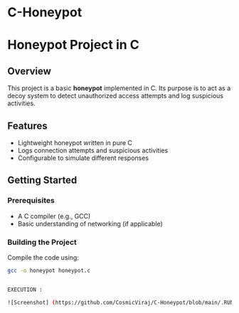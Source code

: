 # C-Honeypot

# Honeypot Project in C  

## Overview  
This project is a basic **honeypot** implemented in C. Its purpose is to act as a decoy system to detect unauthorized access attempts and log suspicious activities.  

## Features  
- Lightweight honeypot written in pure C  
- Logs connection attempts and suspicious activities  
- Configurable to simulate different responses  

## Getting Started  

### Prerequisites  
- A C compiler (e.g., GCC)  
- Basic understanding of networking (if applicable)  

### Building the Project  
Compile the code using:  
```bash
gcc -o honeypot honeypot.c


EXECUTION :

![Screenshot] (https://github.com/CosmicViraj/C-Honeypot/blob/main/.RUN/Screenshot%202024-11-27%20181616.png)
